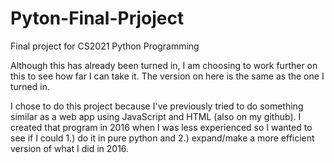 # Pyton-Final-Prjoject
 Final project for CS2021 Python Programming 
 
 Although this has already been turned in, I am choosing to work further on this to see how far I can take it.
 The version on here is the same as the one I turned in. 
 
 I chose to do this project because I've previously tried to do something similar as a web app using JavaScript and HTML (also on my github). I created that program in 2016 when I was less experienced so I wanted to see if I could 1.) do it in pure python and 2.) expand/make a more efficient version of what I did in 2016.
